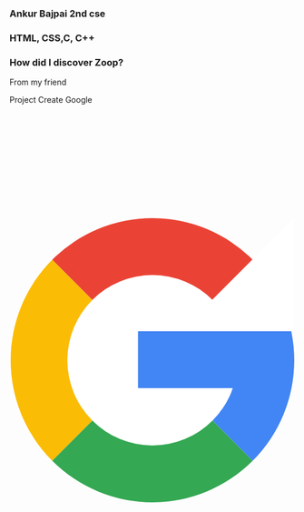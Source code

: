 ### Ankur Bajpai 2nd cse

### HTML, CSS,C, C++

### How did I discover Zoop?
From my friend

Project Create Google

<!DOCTYPE html>
<html lang="en">
<head>
    <meta charset="UTF-8">
    <meta http-equiv="X-UA-Compatible" content="IE=edge">
    <meta name="viewport" content="width=device-width, initial-scale=1.0">
    <title>Google</title>
    <style>
        .google{
             position: relative; 
            border-top: 100px solid #EA4335;
            border-right: 100px solid #4285F4 ;
             border-bottom: 100px solid #34A853 ;
            border-left:  100px solid #FBBC05; 
            border-radius: 50%;
            background-color: #ffffff;
             width: 300px;
            height: 300px; 
             padding: 0; 
            margin: 5vh auto 0;
        }
        .google::before{
            content: "";
            z-index: 101;
            position: absolute;
           top: 33%;
           right: -192px;
           transform: translate(-50%);
           width: 245px;
           height: 100px;
            background: #4285F4; 
        }
        .google::after{
            content: "";
            z-index: 101;
            position: absolute;
            border-top: 200px solid transparent;
              border-right: 200px solid #ffffff; 
             top: -101px;
              right: -100px; 
              width: 0;
              height: 0; 
        }
    </style>
</head>
<body>
    <div class="google"></div>
</body>
</html>
